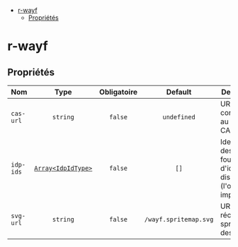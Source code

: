 - [r-wayf](#r-wayf)
  - [Propriétés](#propriétés)

# r-wayf

## Propriétés

| Nom       |                      Type                      | Obligatoire |        Default        | Description                                                                  |
| --------- | :--------------------------------------------: | :---------: | :-------------------: | ---------------------------------------------------------------------------- |
| `cas-url` |                    `string`                    |   `false`   |      `undefined`      | URL de connexion au serveur CAS                                              |
| `idp-ids` | [`Array<IdpIdType>`](./src/types/IdpIdType.ts) |   `false`   |         `[]`          | Identifiants des fournisseurs d'identité disponibles (l'ordre est important) |
| `svg-url` |                    `string`                    |   `false`   | `/wayf.spritemap.svg` | URL pour récupérer la spritemap des svg                                      |
